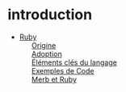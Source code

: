 # introduction

 <ul class='toc'><li><a href='/fr/introduction/ruby'>Ruby</a><ul style='list-style: none;'><li><a href='/fr/introduction/ruby#origin'>Origine</a></li><li><a href='/fr/introduction/ruby#adoption'>Adoption</a></li><li><a href='/fr/introduction/ruby#key-elements'>Éléments clés du langage</a></li><li><a href='/fr/introduction/ruby#code-examples'>Exemples de Code</a></li><li><a href='/fr/introduction/ruby#merb-and-ruby'>Merb et Ruby</a></li></ul></li></ul> 